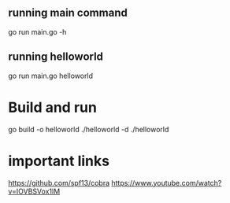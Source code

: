 ## running main command
go run main.go -h

## running helloworld
go run main.go helloworld


# Build and run
go build -o helloworld
./helloworld -d
 ./helloworld


 # important links
 https://github.com/spf13/cobra
 https://www.youtube.com/watch?v=IOVBSVox1lM